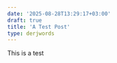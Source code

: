 ```yaml
---
date: '2025-08-28T13:29:17+03:00'
draft: true
title: 'A Test Post'
type: derjwords
---
```


This is a test